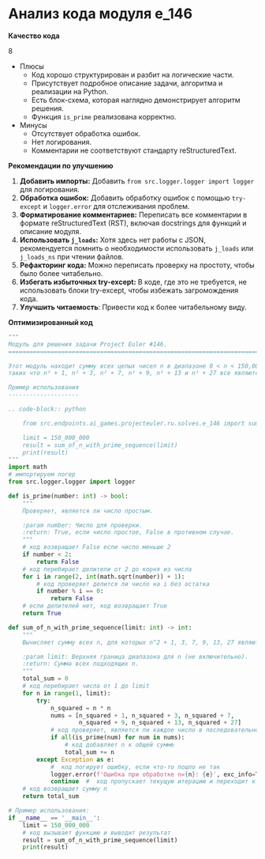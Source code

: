 # Анализ кода модуля e_146

**Качество кода**

8
- Плюсы
    - Код хорошо структурирован и разбит на логические части.
    - Присутствует подробное описание задачи, алгоритма и реализации на Python.
    - Есть блок-схема, которая наглядно демонстрирует алгоритм решения.
    - Функция `is_prime` реализована корректно.
- Минусы
    - Отсутствует обработка ошибок.
    - Нет логирования.
    - Комментарии не соответствуют стандарту reStructuredText.

**Рекомендации по улучшению**

1.  **Добавить импорты:** Добавить `from src.logger.logger import logger` для логирования.
2.  **Обработка ошибок:** Добавить обработку ошибок с помощью `try-except` и `logger.error` для отслеживания проблем.
3.  **Форматирование комментариев:** Переписать все комментарии в формате reStructuredText (RST), включая docstrings для функций и описание модуля.
4.  **Использовать `j_loads`:** Хотя здесь нет работы с JSON, рекомендуется помнить о необходимости использовать `j_loads` или `j_loads_ns` при чтении файлов.
5.  **Рефакторинг кода:** Можно переписать проверку на простоту, чтобы было более читабельно.
6.  **Избегать избыточных try-except:** В коде, где это не требуется, не использовать блоки try-except, чтобы избежать загромождения кода.
7.  **Улучшить читаемость**: Привести код к более читабельному виду.

**Оптимизированный код**

```python
"""
Модуль для решения задачи Project Euler #146.
=========================================================================================

Этот модуль находит сумму всех целых чисел n в диапазоне 0 < n < 150,000,000,
таких что n² + 1, n² + 3, n² + 7, n² + 9, n² + 13 и n² + 27 все являются простыми числами.

Пример использования
--------------------

.. code-block:: python

    from src.endpoints.ai_games.projecteuler.ru.solves.e_146 import sum_of_n_with_prime_sequence

    limit = 150_000_000
    result = sum_of_n_with_prime_sequence(limit)
    print(result)
"""
import math
# импортируем логер
from src.logger.logger import logger

def is_prime(number: int) -> bool:
    """
    Проверяет, является ли число простым.

    :param number: Число для проверки.
    :return: True, если число простое, False в противном случае.
    """
    # код возвращает False если число меньше 2
    if number < 2:
        return False
    # код перебирает делители от 2 до корня из числа
    for i in range(2, int(math.sqrt(number)) + 1):
        # код проверяет делится ли число на i без остатка
        if number % i == 0:
            return False
    # если делителей нет, код возвращает True
    return True

def sum_of_n_with_prime_sequence(limit: int) -> int:
    """
    Вычисляет сумму всех n, для которых n^2 + 1, 3, 7, 9, 13, 27 являются простыми.

    :param limit: Верхняя граница диапазона для n (не включительно).
    :return: Сумма всех подходящих n.
    """
    total_sum = 0
    # код перебирает числа от 1 до limit
    for n in range(1, limit):
        try:
            n_squared = n * n
            nums = [n_squared + 1, n_squared + 3, n_squared + 7,
                    n_squared + 9, n_squared + 13, n_squared + 27]
            # код проверяет, является ли каждое число в последовательности простым
            if all(is_prime(num) for num in nums):
                # код добавляет n к общей сумме
                total_sum += n
        except Exception as e:
            #  код логирует ошибку, если что-то пошло не так
            logger.error(f'Ошибка при обработке n={n}: {e}', exc_info=True)
            continue  #  код пропускает текущую итерацию и переходит к следующей
    # код возвращает сумму n
    return total_sum

# Пример использования:
if __name__ == '__main__':
    limit = 150_000_000
    # код вызывает функцию и выводит результат
    result = sum_of_n_with_prime_sequence(limit)
    print(result)
```